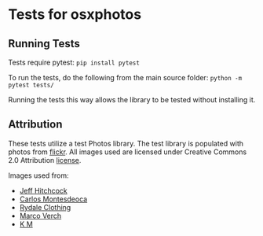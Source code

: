 # Tests for osxphotos #

## Running Tests ##
Tests require pytest:
`pip install pytest`

To run the tests, do the following from the main source folder:
`python -m pytest tests/`

Running the tests this way allows the library to be tested without installing it.

## Attribution ##
These tests utilize a test Photos library. The test library is populated with photos from [flickr](https://www.flickr.com).  All images used are licensed under Creative Commons 2.0 Attribution [license](https://creativecommons.org/licenses/by/2.0/).  

Images used from:
- [Jeff Hitchcock](https://www.flickr.com/photos/arbron/48353451872/)
- [Carlos Montesdeoca](https://www.flickr.com/photos/carlosmontesdeocastudio)
- [Rydale Clothing](https://www.flickr.com/photos/rydaleclothing)
- [Marco Verch](https://www.flickr.com/photos/30478819@N08/48228222317/)
- [K M](https://www.flickr.com/photos/153387643@N08/49334338022/)


